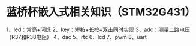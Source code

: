 # 蓝桥杯嵌入式相关知识（STM32G431）
1、led：常亮+闪烁
2、key：短按+长按+双击同时实现
3、adc：测量二路电压（R37和R38电阻）
4、dac
5、rtc
6、lcd
7、pwm
8、uart
